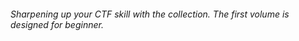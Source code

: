 ###### Sharpening up your CTF skill with the collection. The first volume is designed for beginner.
